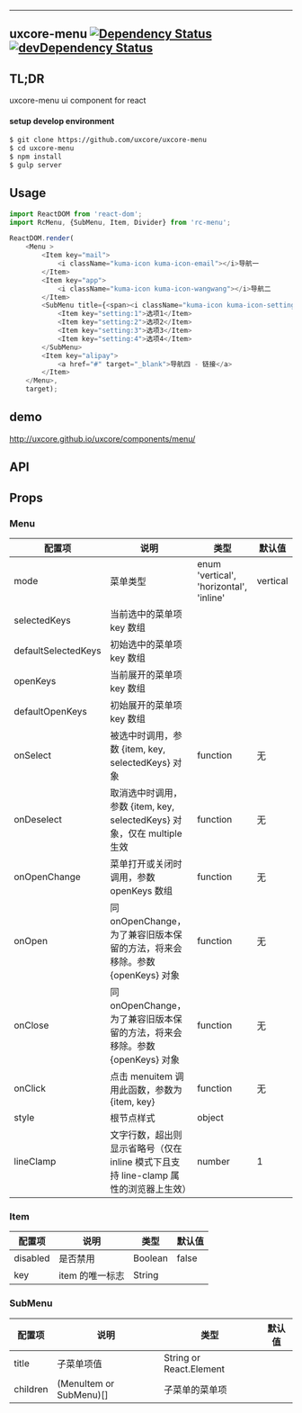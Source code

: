 ---

## uxcore-menu [![Dependency Status](http://img.shields.io/david/uxcore/uxcore-menu.svg?style=flat-square)](https://david-dm.org/uxcore/uxcore-menu) [![devDependency Status](http://img.shields.io/david/dev/uxcore/uxcore-menu.svg?style=flat-square)](https://david-dm.org/uxcore/uxcore-menu#info=devDependencies)

## TL;DR

uxcore-menu ui component for react

#### setup develop environment

```sh
$ git clone https://github.com/uxcore/uxcore-menu
$ cd uxcore-menu
$ npm install
$ gulp server
```

## Usage
```js
import ReactDOM from 'react-dom';
import RcMenu, {SubMenu, Item, Divider} from 'rc-menu';

ReactDOM.render(
	<Menu >
		<Item key="mail">
			<i className="kuma-icon kuma-icon-email"></i>导航一
		</Item>
		<Item key="app">
			<i className="kuma-icon kuma-icon-wangwang"></i>导航二
		</Item>
		<SubMenu title={<span><i className="kuma-icon kuma-icon-setting"></i>导航 - 子菜单</span>}>
			<Item key="setting:1">选项1</Item>
			<Item key="setting:2">选项2</Item>
			<Item key="setting:3">选项3</Item>
			<Item key="setting:4">选项4</Item>
		</SubMenu>
		<Item key="alipay">
			<a href="#" target="_blank">导航四 - 链接</a>
		</Item>
	</Menu>,
	target);
```

## demo
http://uxcore.github.io/uxcore/components/menu/

## API

## Props

### Menu

| 配置项 | 说明 | 类型 | 默认值 |
|---|---|---|---|
| mode | 菜单类型 | enum 'vertical', 'horizontal', 'inline' | vertical |
| selectedKeys | 当前选中的菜单项 key 数组 |  |  |
| defaultSelectedKeys | 初始选中的菜单项 key 数组 |  |  |
| openKeys | 当前展开的菜单项 key 数组 |  |  |
| defaultOpenKeys | 初始展开的菜单项 key 数组 |  |  |
| onSelect | 被选中时调用，参数 {item, key, selectedKeys} 对象 | function | 无 |
| onDeselect | 取消选中时调用，参数 {item, key, selectedKeys} 对象，仅在 multiple 生效 | function | 无 |
| onOpenChange | 菜单打开或关闭时调用，参数 openKeys 数组 | function | 无 |
| onOpen | 同 onOpenChange，为了兼容旧版本保留的方法，将来会移除。参数 {openKeys} 对象 | function | 无 |
| onClose | 同 onOpenChange，为了兼容旧版本保留的方法，将来会移除。参数 {openKeys} 对象 | function | 无 |
| onClick | 点击 menuitem 调用此函数，参数为 {item, key} | function | 无 |
| style | 根节点样式 | object |  |
| lineClamp | 文字行数，超出则显示省略号（仅在 inline 模式下且支持 line-clamp 属性的浏览器上生效） | number | 1 |

### Item

| 配置项 | 说明 | 类型 | 默认值 |
|---|---|---|---|
| disabled | 是否禁用 | Boolean | false |
| key | item 的唯一标志 | String |  |

### SubMenu

| 配置项 | 说明 | 类型 | 默认值 |
|---|---|---|---|
| title | 子菜单项值 | String or React.Element | |
| children | (MenuItem or SubMenu)[] | 子菜单的菜单项 | |
